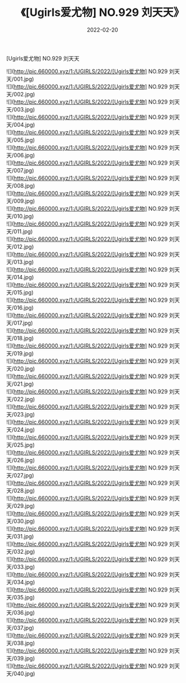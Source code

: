 ﻿---
layout: post
title:  《[Ugirls爱尤物] NO.929 刘天天》
date:   2022-02-20
img: http://pic.660000.xyz/1:/UGIRLS/2022/[Ugirls爱尤物] NO.929 刘天天/000.jpg
categories: [美女, 清纯, 唯美]
---

[Ugirls爱尤物] NO.929 刘天天

 ![](http://pic.660000.xyz/1:/UGIRLS/2022/[Ugirls爱尤物] NO.929 刘天天/001.jpg) <br>![](http://pic.660000.xyz/1:/UGIRLS/2022/[Ugirls爱尤物] NO.929 刘天天/002.jpg) <br>![](http://pic.660000.xyz/1:/UGIRLS/2022/[Ugirls爱尤物] NO.929 刘天天/003.jpg) <br>![](http://pic.660000.xyz/1:/UGIRLS/2022/[Ugirls爱尤物] NO.929 刘天天/004.jpg) <br>![](http://pic.660000.xyz/1:/UGIRLS/2022/[Ugirls爱尤物] NO.929 刘天天/005.jpg) <br>![](http://pic.660000.xyz/1:/UGIRLS/2022/[Ugirls爱尤物] NO.929 刘天天/006.jpg) <br>![](http://pic.660000.xyz/1:/UGIRLS/2022/[Ugirls爱尤物] NO.929 刘天天/007.jpg) <br>![](http://pic.660000.xyz/1:/UGIRLS/2022/[Ugirls爱尤物] NO.929 刘天天/008.jpg) <br>![](http://pic.660000.xyz/1:/UGIRLS/2022/[Ugirls爱尤物] NO.929 刘天天/009.jpg) <br>![](http://pic.660000.xyz/1:/UGIRLS/2022/[Ugirls爱尤物] NO.929 刘天天/010.jpg) <br>![](http://pic.660000.xyz/1:/UGIRLS/2022/[Ugirls爱尤物] NO.929 刘天天/011.jpg) <br>![](http://pic.660000.xyz/1:/UGIRLS/2022/[Ugirls爱尤物] NO.929 刘天天/012.jpg) <br>![](http://pic.660000.xyz/1:/UGIRLS/2022/[Ugirls爱尤物] NO.929 刘天天/013.jpg) <br>![](http://pic.660000.xyz/1:/UGIRLS/2022/[Ugirls爱尤物] NO.929 刘天天/014.jpg) <br>![](http://pic.660000.xyz/1:/UGIRLS/2022/[Ugirls爱尤物] NO.929 刘天天/015.jpg) <br>![](http://pic.660000.xyz/1:/UGIRLS/2022/[Ugirls爱尤物] NO.929 刘天天/016.jpg) <br>![](http://pic.660000.xyz/1:/UGIRLS/2022/[Ugirls爱尤物] NO.929 刘天天/017.jpg) <br>![](http://pic.660000.xyz/1:/UGIRLS/2022/[Ugirls爱尤物] NO.929 刘天天/018.jpg) <br>![](http://pic.660000.xyz/1:/UGIRLS/2022/[Ugirls爱尤物] NO.929 刘天天/019.jpg) <br>![](http://pic.660000.xyz/1:/UGIRLS/2022/[Ugirls爱尤物] NO.929 刘天天/020.jpg) <br>![](http://pic.660000.xyz/1:/UGIRLS/2022/[Ugirls爱尤物] NO.929 刘天天/021.jpg) <br>![](http://pic.660000.xyz/1:/UGIRLS/2022/[Ugirls爱尤物] NO.929 刘天天/022.jpg) <br>![](http://pic.660000.xyz/1:/UGIRLS/2022/[Ugirls爱尤物] NO.929 刘天天/023.jpg) <br>![](http://pic.660000.xyz/1:/UGIRLS/2022/[Ugirls爱尤物] NO.929 刘天天/024.jpg) <br>![](http://pic.660000.xyz/1:/UGIRLS/2022/[Ugirls爱尤物] NO.929 刘天天/025.jpg) <br>![](http://pic.660000.xyz/1:/UGIRLS/2022/[Ugirls爱尤物] NO.929 刘天天/026.jpg) <br>![](http://pic.660000.xyz/1:/UGIRLS/2022/[Ugirls爱尤物] NO.929 刘天天/027.jpg) <br>![](http://pic.660000.xyz/1:/UGIRLS/2022/[Ugirls爱尤物] NO.929 刘天天/028.jpg) <br>![](http://pic.660000.xyz/1:/UGIRLS/2022/[Ugirls爱尤物] NO.929 刘天天/029.jpg) <br>![](http://pic.660000.xyz/1:/UGIRLS/2022/[Ugirls爱尤物] NO.929 刘天天/030.jpg) <br>![](http://pic.660000.xyz/1:/UGIRLS/2022/[Ugirls爱尤物] NO.929 刘天天/031.jpg) <br>![](http://pic.660000.xyz/1:/UGIRLS/2022/[Ugirls爱尤物] NO.929 刘天天/032.jpg) <br>![](http://pic.660000.xyz/1:/UGIRLS/2022/[Ugirls爱尤物] NO.929 刘天天/033.jpg) <br>![](http://pic.660000.xyz/1:/UGIRLS/2022/[Ugirls爱尤物] NO.929 刘天天/034.jpg) <br>![](http://pic.660000.xyz/1:/UGIRLS/2022/[Ugirls爱尤物] NO.929 刘天天/035.jpg) <br>![](http://pic.660000.xyz/1:/UGIRLS/2022/[Ugirls爱尤物] NO.929 刘天天/036.jpg) <br>![](http://pic.660000.xyz/1:/UGIRLS/2022/[Ugirls爱尤物] NO.929 刘天天/037.jpg) <br>![](http://pic.660000.xyz/1:/UGIRLS/2022/[Ugirls爱尤物] NO.929 刘天天/038.jpg) <br>![](http://pic.660000.xyz/1:/UGIRLS/2022/[Ugirls爱尤物] NO.929 刘天天/039.jpg) <br>![](http://pic.660000.xyz/1:/UGIRLS/2022/[Ugirls爱尤物] NO.929 刘天天/040.jpg) <br>